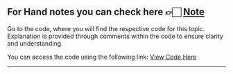 For Hand notes you can check here 👉🏻 [Note](https://drive.google.com/file/d/1rdeXhQZpS66lztattoxmcynTckFTrNOs/view?usp=drive_link)
---
Go to the code, where you will find the respective code for this topic. Explanation is provided through comments within the code to ensure clarity and understanding.

You can access the code using the following link:
[View Code Here](https://github.com/AbuTaher003/Machine-Learning-ML/blob/main/Code/53_Multiple_Linear_Regression%20%7C%20Geometric%20Intuition%20%26%20Code.ipynb)

---
